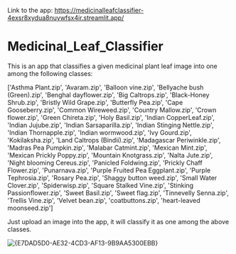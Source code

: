 Link to the app: https://medicinalleafclassifier-4exsr8xydua8nuywfsx4ir.streamlit.app/

# Medicinal_Leaf_Classifier

This is an app that classifies a given medicinal plant leaf image into one among the following classes:

['Asthma Plant.zip', 'Avaram.zip', 'Balloon vine.zip', 'Bellyache bush (Green).zip', 'Benghal dayflower.zip', 'Big Caltrops.zip', 'Black-Honey Shrub.zip', 'Bristly Wild Grape.zip', 'Butterfly Pea.zip', 'Cape Gooseberry.zip', 'Common Wireweed.zip', 'Country Mallow.zip', 'Crown flower.zip', 'Green Chireta.zip', 'Holy Basil.zip', 'Indian CopperLeaf.zip', 'Indian Jujube.zip', 'Indian Sarsaparilla.zip', 'Indian Stinging Nettle.zip', 'Indian Thornapple.zip', 'Indian wormwood.zip', 'Ivy Gourd.zip', 'Kokilaksha.zip', 'Land Caltrops (Bindii).zip', 'Madagascar Periwinkle.zip', 'Madras Pea Pumpkin.zip', 'Malabar Catmint.zip', 'Mexican Mint.zip', 'Mexican Prickly Poppy.zip', 'Mountain Knotgrass.zip', 'Nalta Jute.zip', 'Night blooming Cereus.zip', 'Panicled Foldwing.zip', 'Prickly Chaff Flower.zip', 'Punarnava.zip', 'Purple Fruited Pea Eggplant.zip', 'Purple Tephrosia.zip', 'Rosary Pea.zip', 'Shaggy button weed.zip', 'Small Water Clover.zip', 'Spiderwisp.zip', 'Square Stalked Vine.zip', 'Stinking Passionflower.zip', 'Sweet Basil.zip', 'Sweet flag.zip', 'Tinnevelly Senna.zip', 'Trellis Vine.zip', 'Velvet bean.zip', 'coatbuttons.zip', 'heart-leaved moonseed.zip']

Just upload an image into the app, it will classify it as one among the above classes.

![{E7DAD5D0-AE32-4CD3-AF13-9B9AA5300EBB}](https://github.com/user-attachments/assets/dcf6fd55-19d2-4686-a6b2-6b45f5c43044)
